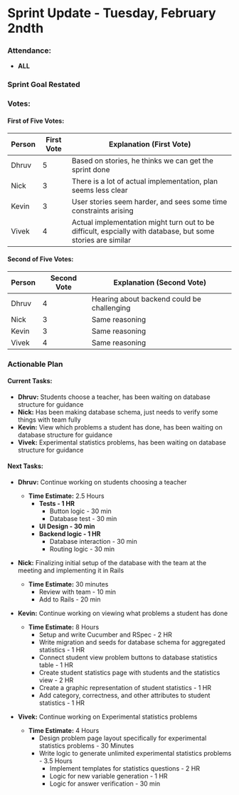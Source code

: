 # Sprint Update - Tuesday, February 2ndth

### Attendance:
- **ALL**

### Sprint Goal Restated

### Votes:

#### First of Five Votes:
| Person   | First Vote | Explanation (First Vote)                                               |
|----------|------------|-------------------------------------------------------------------------|
| Dhruv    |  5         |  Based on stories, he thinks we can get the sprint done                       |
| Nick   |    3       | There is a lot of actual implementation, plan seems less clear       |
| Kevin    |  3         |  User stories seem harder, and sees some time constraints arising             |
| Vivek   |  4         |  Actual implementation might turn out to be difficult, espcially with database, but some stories are similar                                 |

#### Second of Five Votes:
| Person   | Second Vote | Explanation (Second Vote)                                             |
|----------|-------------|-------------------------------------------------------------------------|
| Dhruv    | 4           | Hearing about backend could be challenging                                                                        |
| Nick   | 3           |    Same reasoning                                                                     |
| Kevin    | 3           | Same reasoning | 
| Vivek   | 4           |  Same reasoning                                                                       |

### Actionable Plan

#### Current Tasks:
- **Dhruv:** Students choose a teacher, has been waiting on database structure for guidance
- **Nick:** Has been making database schema, just needs to verify some things with team fully
- **Kevin:** View which problems a student has done, has been waiting on database structure for guidance
- **Vivek:** Experimental statistics problems, has been waiting on database structure for guidance

#### Next Tasks:

- **Dhruv:** Continue working on students choosing a teacher  
  - **Time Estimate:** 2.5 Hours  
    - **Tests - 1 HR**  
      - Button logic - 30 min  
      - Database test - 30 min  
    - **UI Design - 30 min**  
    - **Backend logic - 1 HR**  
      - Database interaction - 30 min  
      - Routing logic - 30 min  

- **Nick:** Finalizing initial setup of the database with the team at the meeting and implementing it in Rails  
  - **Time Estimate:** 30 minutes  
    - Review with team - 10 min  
    - Add to Rails - 20 min  

- **Kevin:** Continue working on viewing what problems a student has done  
  - **Time Estimate:** 8 Hours  
    - Setup and write Cucumber and RSpec - 2 HR  
    - Write migration and seeds for database schema for aggregated statistics - 1 HR  
    - Connect student view problem buttons to database statistics table - 1 HR  
    - Create student statistics page with students and the statistics view - 2 HR  
    - Create a graphic representation of student statistics - 1 HR  
    - Add category, correctness, and other attributes to student statistics - 1 HR  

- **Vivek:** Continue working on Experimental statistics problems  
  - **Time Estimate:** 4 Hours  
    - Design problem page layout specifically for experimental statistics problems - 30 Minutes  
    - Write logic to generate unlimited experimental statistics problems - 3.5 Hours  
      - Implement templates for statistics questions - 2 HR  
      - Logic for new variable generation - 1 HR  
      - Logic for answer verification - 30 min  
